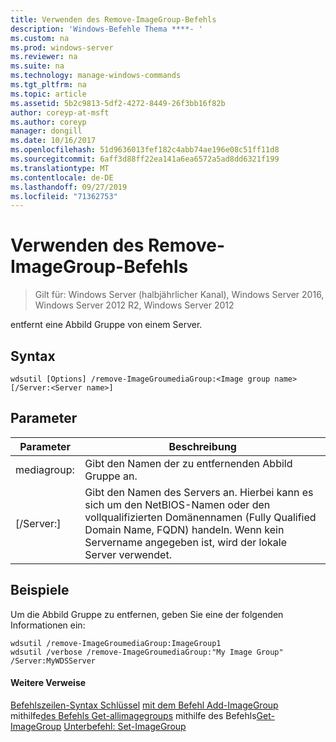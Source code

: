 ```yaml
---
title: Verwenden des Remove-ImageGroup-Befehls
description: 'Windows-Befehle Thema ****- '
ms.custom: na
ms.prod: windows-server
ms.reviewer: na
ms.suite: na
ms.technology: manage-windows-commands
ms.tgt_pltfrm: na
ms.topic: article
ms.assetid: 5b2c9813-5df2-4272-8449-26f3bb16f82b
author: coreyp-at-msft
ms.author: coreyp
manager: dongill
ms.date: 10/16/2017
ms.openlocfilehash: 51d9636013fef182c4abb74ae196e08c51ff11d8
ms.sourcegitcommit: 6aff3d88ff22ea141a6ea6572a5ad8dd6321f199
ms.translationtype: MT
ms.contentlocale: de-DE
ms.lasthandoff: 09/27/2019
ms.locfileid: "71362753"
---
```

# <a name="using-the-remove-imagegroup-command"></a>Verwenden des Remove-ImageGroup-Befehls

>Gilt für: Windows Server (halbjährlicher Kanal), Windows Server 2016, Windows Server 2012 R2, Windows Server 2012

entfernt eine Abbild Gruppe von einem Server.
## <a name="syntax"></a>Syntax
```
wdsutil [Options] /remove-ImageGroumediaGroup:<Image group name> [/Server:<Server name>]
```
## <a name="parameters"></a>Parameter
|Parameter|Beschreibung|
|-------|--------|
mediagroup: <Image group name>|Gibt den Namen der zu entfernenden Abbild Gruppe an.|
|[/Server:<Server name>]|Gibt den Namen des Servers an. Hierbei kann es sich um den NetBIOS-Namen oder den vollqualifizierten Domänennamen (Fully Qualified Domain Name, FQDN) handeln. Wenn kein Servername angegeben ist, wird der lokale Server verwendet.|
## <a name="BKMK_examples"></a>Beispiele
Um die Abbild Gruppe zu entfernen, geben Sie eine der folgenden Informationen ein:
```
wdsutil /remove-ImageGroumediaGroup:ImageGroup1
wdsutil /verbose /remove-ImageGroumediaGroup:"My Image Group" /Server:MyWDSServer 
```
#### <a name="additional-references"></a>Weitere Verweise
[Befehlszeilen-Syntax Schlüssel](command-line-syntax-key.md)
[mit dem Befehl Add-ImageGroup](using-the-add-imagegroup-command.md)
 mithilfe[des Befehls Get-allimagegroups](using-the-get-allimagegroups-command.md)
 mithilfe des Befehls[Get-ImageGroup](using-the-get-imagegroup-command.md)
[Unterbefehl: Set-ImageGroup](subcommand-set-imagegroup.md)
